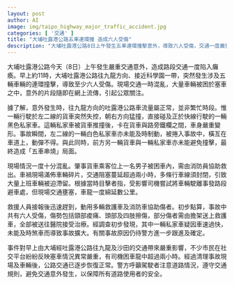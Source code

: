 ```yaml
---
layout: post
author: AI
image: img/taipo_highway_major_traffic_accident.jpg
categories: [ '交通' ]
title: "大埔吐露港公路五車連環撞 造成六人受傷"
description: "大埔吐露港公路8日上午發生五車連環撞擊意外，導致六人受傷，交通一度嚴重堵塞逾兩小時。事故由一輛貨車失控導致，涉及多輛車輛，現場情況混亂，傷者分別送院治理。事發路段已逐步恢復通車，警方正進一步調查肇事原因。"
---
```

大埔吐露港公路今天（8日）上午發生嚴重交通意外，造成路段交通一度陷入癱瘓。早上約11時，大埔吐露港公路往九龍方向、接近科學園一帶，突然發生涉及五輛車輛的連環撞擊，導致至少六人受傷。現場交通一時混亂，大量車輛被困於塞車之中，意外的片段隨即在網上流傳，引起公眾關注。

據了解，意外發生時，往九龍方向的吐露港公路車流量屬正常，並非繁忙時段。惟一輛行駛於左二線的貨車突然失控，朝右方向猛撞，直接碰及正於快線行駛的一輛黑色私家車。這輛私家車被貨車推撞後，卡在貨車與路旁鐵欄之間，車身嚴重變形。事故瞬間，左二線的一輛白色私家車亦未能及時制動，被捲入事故中，橫亙在車道上，動彈不得。與此同時，前方另一輛貨車與一輛私家車亦未能避免撞擊，最終造成「五車串燒」局面。

現場情況一度十分混亂。肇事貨車乘客位上一名男子被困車內，需由消防員協助救出。車禍現場滿佈車輛碎片，交通阻塞蔓延超過兩小時，多條行車線須封閉，引致大量上班車輛被迫滯留。根據當時目擊者指，受影響司機嘗試將車輛駛離事發路段避車處，但現場交通壅塞，車龍一度綿延數公里。

救援人員接報後迅速趕到，動用多輛救護車及消防車協助傷者。初步點算，事故中共有六人受傷，傷勢包括頸部痠痛、頭部及四肢擦傷，部分傷者需由擔架送上救護車，全部被送往醫院接受治療。經調查初步發現，其中一輛私家車疑因車速過快，未能及時煞車而導致事故擴大。有關事故原因仍待警方進一步跟進及確定。

事件對早上由大埔經吐露港公路往九龍及沙田的交通帶來嚴重影響，不少市民在社交平台紛紛反映塞車情況異常嚴重，有司機困車龍中超過兩小時。經過清理事故現場及車輛後，公路交通已逐步恢復正常。警方呼籲駕駛者注意道路情況，遵守交通規則，避免交通意外發生，以保障所有道路使用者的安全。
